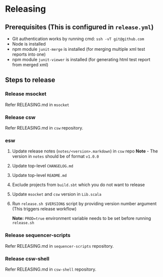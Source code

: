 # Releasing

## Prerequisites (This is configured in `release.yml`)

* Git authentication works by running cmd: `ssh -vT git@github.com`
* Node is installed
* npm module `junit-merge` is installed (for merging multiple xml test reports into one)
* npm module `junit-viewer` is installed (for generating html test report from merged xml)

## Steps to release

### Release msocket

Refer RELEASING.md in `msocket`

### Release csw

Refer RELEASING.md in `csw` repository.

### esw

1. Update release notes (`notes/<version>.markdown`) in `csw` repo
    **Note** - The version in `notes` should be of format `v1.0.0`
1. Update top-level `CHANGELOG.md`
1. Update top-level `README.md`
1. Exclude projects from `build.sbt` which you do not want to release
1. Update `msocket` and `csw` version in `Lib.scala`  
1. Run `release.sh $VERSION$` script by providing version number argument (This triggers release workflow)

    **Note:** `PROD=true` environment variable needs to be set before running `release.sh`

### Release sequencer-scripts

Refer RELEASING.md in `sequencer-scripts` repository.

### Release csw-shell

Refer RELEASING.md in `csw-shell` repository.
